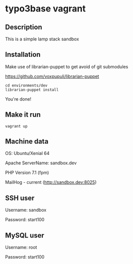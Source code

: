 typo3base vagrant
=================

## Description

This is a simple lamp stack sandbox

## Installation

Make use of librarian-puppet to get avoid of git submodules

https://github.com/voxpupuli/librarian-puppet

	cd environments/dev
	librarian-puppet install

You're done!

## Make it run

	vagrant up

## Machine data

OS: Ubuntu/Xenial 64

Apache ServerName: sandbox.dev

PHP Version 7.1 (fpm)

MailHog - current (http://sandbox.dev:8025)

## SSH user

Username: sandbox

Password: start100

## MySQL user

Username: root

Password: start100
